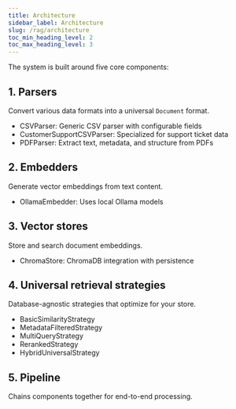 ```yaml
---
title: Architecture
sidebar_label: Architecture
slug: /rag/architecture
toc_min_heading_level: 2
toc_max_heading_level: 3
---
```


The system is built around five core components:

## 1. Parsers

Convert various data formats into a universal `Document` format.

- CSVParser: Generic CSV parser with configurable fields
- CustomerSupportCSVParser: Specialized for support ticket data
- PDFParser: Extract text, metadata, and structure from PDFs

## 2. Embedders

Generate vector embeddings from text content.

- OllamaEmbedder: Uses local Ollama models

## 3. Vector stores

Store and search document embeddings.

- ChromaStore: ChromaDB integration with persistence

## 4. Universal retrieval strategies

Database-agnostic strategies that optimize for your store.

- BasicSimilarityStrategy
- MetadataFilteredStrategy
- MultiQueryStrategy
- RerankedStrategy
- HybridUniversalStrategy

## 5. Pipeline

Chains components together for end-to-end processing.
